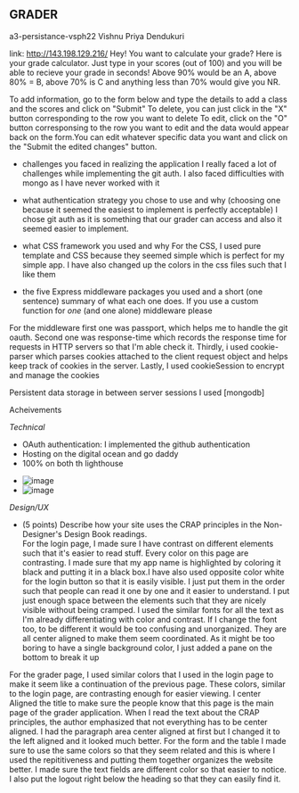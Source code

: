 
## GRADER 
a3-persistance-vsph22
Vishnu Priya Dendukuri

link: http://143.198.129.216/
Hey! You want to calculate your grade? Here is your grade calculator.
Just type in your scores (out of 100) and you will be able to recieve your grade in seconds! Above 90% would be an A, above 80% = B, above 70% is C and anything less than 70% would give you NR.

To add information, go to the form below and type the details to add a class and the scores and click on "Submit"
To delete, you can just click in the "X" button corresponding to the row you want to delete
To edit, click on the "O" button corresponsing to the row you want to edit and the data would appear back on the form.You can edit whatever specific data you want and click on the "Submit the edited changes" button.


- challenges you faced in realizing the application
   I really faced a lot of challenges while implementing the git auth. I also faced difficulties with mongo as I have never worked with it 
   
- what authentication strategy you chose to use and why (choosing one because it seemed the easiest to implement is perfectly acceptable)
   I chose git auth as it is something that our grader can access and also it seemed easier to implement. 

- what CSS framework you used and why
  For the CSS, I used pure template and CSS because they seemed simple which is perfect for my simple app. I have also changed up the colors in the   css files such that I like them
  
- the five Express middleware packages you used and a short (one sentence) summary of what each one does. If you use a custom function for *one* (and one alone) middleware please 

For the middleware
first one was passport, which helps me to handle the git oauth. Second one was response-time which records the response time for requests in HTTP servers so that I'm able check it. Thirdly, i used cookie-parser which parses cookies attached to the client request object and helps keep track of cookies in the server. Lastly, I used cookieSession to encrypt and manage the cookies
  
Persistent data storage in between server sessions I used [mongodb]


Acheivements

*Technical*
- OAuth authentication: I implemented the github authentication
- Hosting on the digital ocean and go daddy
- 100% on both th lighthouse 
* ![image](https://user-images.githubusercontent.com/101887949/195431606-bbd9b058-096e-4c6b-adf6-692934c64e93.png)
* ![image](https://user-images.githubusercontent.com/101887949/195431629-2606c44f-b498-4c75-a7a3-52034e2e625b.png)


*Design/UX*
- (5 points) Describe how your site uses the CRAP principles in the Non-Designer's Design Book readings.  
For the login page, I made sure I have contrast on different elements such that it's easier to read stuff. Every color on this page are contrasting. I made sure that my app name is highlighted by coloring it black and putting it in a black box.I have also used opposite color white for the login button so that it is easily visible. I just put them in the order such that people can read it one by one and it easier to understand. I put just enough space between the elements such that they are nicely visible without being cramped. I used the similar fonts for all the text as I'm already differentiating with color and contrast. If I change the font too, to be different it would be too confusing and unorganized. They are all center aligned to make them seem coordinated. As it might be too boring to have a single background color, I just added a pane on the bottom to break it up

For the grader page, I used similar colors that I used in the login page to make it seem like a continuation of the previous page. These colors, similar to the login page, are contrasting enough for easier viewing. I center Aligned the title to make sure the people know that this page is the main page of the grader application. When I read the text about the CRAP principles, the author emphasized that not everything has to be center aligned. I had the paragraph area center aligned at first but I changed it to the left aligned and it looked much better. For the form and the table I made sure to use the same colors so that they seem related and this is where I used the repititiveness and putting them together organizes the website better. I made sure the text fields are different color so that easier to notice. I also put the logout right below the heading so that they can easily find it.


 
